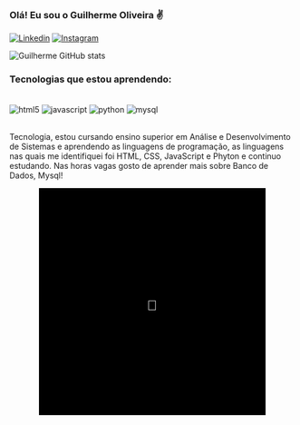 ### Olá! Eu sou o Guilherme Oliveira ✌️

[![Linkedin](https://img.shields.io/badge/LinkedIn-0077B5?style=for-the-badge&logo=linkedin&logoColor=white)](https://www.linkedin.com/in/guilherme-oliveira-854712249/)
[![Instagram](https://img.shields.io/badge/Instagram-E4405F?style=for-the-badge&logo=instagram&logoColor=white)](https://www.instagram.com/_guioliveira96/)

![Guilherme GitHub stats](https://github-readme-stats.vercel.app/api?username=gholiveira96&show_icons=true&theme=dark)

### Tecnologias que estou aprendendo:

<div style="display: inline_block"><br/>
 <img align="center" alt="html5" src="https://img.shields.io/badge/HTML5-E34F26?style=for-the-badge&logo=html5&logoColor=white" />
 <img align="center" alt="javascript" src="https://img.shields.io/badge/JavaScript-F7DF1E?style=for-the-badge&logo=javascript&logoColor=black" />
 <img align="center" alt="python" src="https://img.shields.io/badge/Python-3776AB?style=for-the-badge&logo=python&logoColor=white" />
 <img align="center" alt="mysql" src="https://img.shields.io/badge/MySQL-00000F?style=for-the-badge&logo=mysql&logoColor=white" />
 </div><br/>

Tecnologia, estou cursando ensino superior em Análise e Desenvolvimento de Sistemas e aprendendo as linguagens de programação, as linguagens nas quais me identifiquei foi HTML, CSS, JavaScript e Phyton e continuo estudando. Nas horas vagas gosto de aprender mais sobre Banco de Dados, Mysql!

<p align="center">
  <img src="data:image/svg+xml,%3Csvg viewBox='0 0 400 400' xmlns='http://www.w3.org/2000/svg'%3E%3Crect x='0' y='0' width='100%' height='100%' fill='%23000' /%3E%3Ctext x='50%25' y='50%25' dominant-baseline='middle' text-anchor='middle' fill='%23fff' font-family='Arial, sans-serif' font-size='24' dy='.35em'%3E🐍%3C/text%3E%3C/svg%3E" alt="Snake Animation" style="max-width:100%;" width="400" height="400">
</p>

